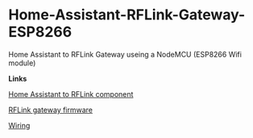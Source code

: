 # Home-Assistant-RFLink-Gateway-ESP8266
Home Assistant to RFLink Gateway useing a NodeMCU (ESP8266 Wifi module)


**Links**

[Home Assistant to RFLink component](https://home-assistant.io/components/rflink/)

[RFLink gateway firmware](http://www.nemcon.nl/blog2/)

[Wiring](http://www.nemcon.nl/blog2/wiring)
